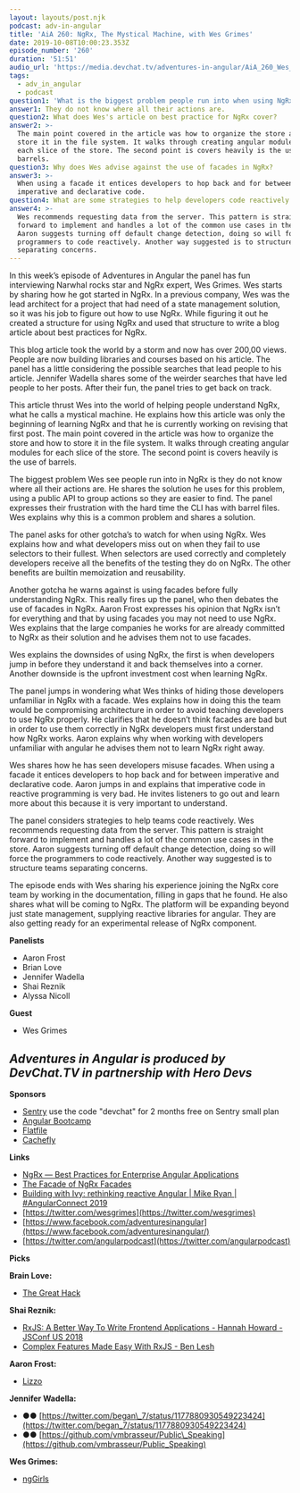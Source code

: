 ```yaml
---
layout: layouts/post.njk
podcast: adv-in-angular
title: 'AiA 260: NgRx, The Mystical Machine, with Wes Grimes'
date: 2019-10-08T10:00:23.353Z
episode_number: '260'
duration: '51:51'
audio_url: 'https://media.devchat.tv/adventures-in-angular/AiA_260_Wes_Grimes.mp3'
tags:
  - adv_in_angular
  - podcast
question1: 'What is the biggest problem people run into when using NgRx. '
answer1: They do not know where all their actions are.
question2: What does Wes's article on best practice for NgRx cover?
answer2: >-
  The main point covered in the article was how to organize the store and how to
  store it in the file system. It walks through creating angular modules for
  each slice of the store. The second point is covers heavily is the use of
  barrels.
question3: Why does Wes advise against the use of facades in NgRx?
answer3: >-
  When using a facade it entices developers to hop back and for between
  imperative and declarative code.
question4: What are some strategies to help developers code reactively in NgRx?
answer4: >-
  Wes recommends requesting data from the server. This pattern is straight
  forward to implement and handles a lot of the common use cases in the store.
  Aaron suggests turning off default change detection, doing so will force the
  programmers to code reactively. Another way suggested is to structure teams
  separating concerns.
---
```

In this week’s episode of Adventures in Angular the panel has fun interviewing Narwhal rocks star and NgRx expert, Wes Grimes. Wes starts by sharing how he got started in NgRx. In a previous company, Wes was the lead architect for a project that had need of a state management solution, so it was his job to figure out how to use NgRx. While figuring it out he created a structure for using NgRx and used that structure to write a blog article about best practices for NgRx. 

This blog article took the world by a storm and now has over 200,00 views. People are now building libraries and courses based on his article. The panel has a little considering the possible searches that lead people to his article. Jennifer Wadella shares some of the weirder searches that have led people to her posts. After their fun, the panel tries to get back on track. 

This article thrust Wes into the world of helping people understand NgRx, what he calls a mystical machine. He explains how this article was only the beginning of learning NgRx and that he is currently working on revising that first post. The main point covered in the article was how to organize the store and how to store it in the file system. It walks through creating angular modules for each slice of the store. The second point is covers heavily is the use of barrels.

The biggest problem Wes see people run into in NgRx is they do not know where all their actions are. He shares the solution he uses for this problem, using a public API to group actions so they are easier to find. The panel expresses their frustration with the hard time the CLI has with barrel files. Wes explains why this is a common problem and shares a solution. 

The panel asks for other gotcha’s to watch for when using NgRx. Wes explains how and what developers miss out on when they fail to use selectors to their fullest. When selectors are used correctly and completely developers receive all the benefits of the testing they do on NgRx. The other benefits are builtin memoization and reusability. 

Another gotcha he warns against is using facades before fully understanding NgRx. This really fires up the panel, who then debates the use of facades in NgRx. Aaron Frost expresses his opinion that NgRx isn’t for everything and that by using facades you may not need to use NgRx. Wes explains that the large companies he works for are already committed to NgRx as their solution and he advises them not to use facades.

Wes explains the downsides of using NgRx, the first is when developers jump in before they understand it and back themselves into a corner. Another downside is the upfront investment cost when learning NgRx. 

The panel jumps in wondering what Wes thinks of hiding those developers unfamiliar in NgRx with a facade. Wes explains how in doing this the team would be compromising architecture in order to avoid teaching developers to use NgRx properly. He clarifies that he doesn’t think facades are bad but in order to use them correctly in NgRx developers must first understand how NgRx works. Aaron explains why when working with developers unfamiliar with angular he advises them not to learn NgRx right away.

Wes shares how he has seen developers misuse facades. When using a facade it entices developers to hop back and for between imperative and declarative code. Aaron jumps in and explains that imperative code in reactive programming is very bad. He invites listeners to go out and learn more about this because it is very important to understand. 

The panel considers strategies to help teams code reactively. Wes recommends requesting data from the server. This pattern is straight forward to implement and handles a lot of the common use cases in the store. Aaron suggests turning off default change detection, doing so will force the programmers to code reactively. Another way suggested is to structure teams separating concerns. 

The episode ends with Wes sharing his experience joining the NgRx core team by working in the documentation, filling in gaps that he found. He also shares what will be coming to NgRx. The platform will be expanding beyond just state management, supplying reactive libraries for angular. They are also getting ready for an experimental release of NgRx component. 


**Panelists**

- Aaron Frost
- Brian Love
- Jennifer Wadella
- Shai Reznik
- Alyssa Nicoll

**Guest**

- Wes Grimes

## _Adventures in Angular is produced by DevChat.TV in partnership with Hero Devs_

**Sponsors**

- [Sentry](http://sentry.io/) use the code &quot;devchat&quot; for 2 months free on Sentry small plan
- [Angular Bootcamp](https://angularbootcamp.com/)
- [Flatfile](https://try.flatfile.io/we-built-your-data-importer?utm_source=Devchat-TV-Podcast-Audio-October-2019-EP-1&amp;utm_medium=Podcast&amp;utm_campaign=Devchat-TV-Podcast-EP-1&amp;utm_term=Episode-1&amp;utm_content=Engineer)
- [Cachefly](https://www.cachefly.com/)

**Links**

- [NgRx — Best Practices for Enterprise Angular Applications](https://itnext.io/ngrx-best-practices-for-enterprise-angular-applications-6f00bcdf36d7)
- [The Facade of NgRx Facades](https://www.pluralsight.com/courses/angular-denver-2019-session-10)
- [Building with Ivy: rethinking reactive Angular | Mike Ryan | #AngularConnect 2019](https://www.youtube.com/watch?v=rz-rcaGXhGk)
- [https://twitter.com/wesgrimes](https://twitter.com/wesgrimes)
- [https://www.facebook.com/adventuresinangular](https://www.facebook.com/adventuresinangular/)
- [https://twitter.com/angularpodcast](https://twitter.com/angularpodcast)

**Picks**

**Brain Love:**

- [The Great Hack](https://www.netflix.com/title/80117542)

**Shai Reznik:**

- [RxJS: A Better Way To Write Frontend Applications - Hannah Howard - JSConf US 2018](https://www.youtube.com/watch?v=zz_o7A0HET8)
- [Complex Features Made Easy With RxJS - Ben Lesh](https://www.youtube.com/watch?v=E3Eego8xKdk)

**Aaron Frost:**

- [Lizzo](https://www.lizzomusic.com)

**Jennifer Wadella:**

- **●●** [https://twitter.com/began\_7/status/1177880930549223424](https://twitter.com/began_7/status/1177880930549223424)
- **●●** [https://github.com/vmbrasseur/Public\_Speaking](https://github.com/vmbrasseur/Public_Speaking)

**Wes Grimes:**

- [ngGirls](http://ng-girls.org/)
